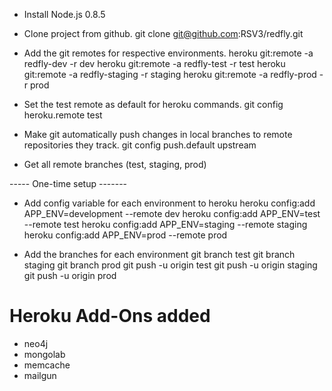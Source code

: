 - Install Node.js 0.8.5

- Clone project from github.
	git clone git@github.com:RSV3/redfly.git

- Add the git remotes for respective environments.
	heroku git:remote -a redfly-dev -r dev
	heroku git:remote -a redfly-test -r test
	heroku git:remote -a redfly-staging -r staging
	heroku git:remote -a redfly-prod -r prod

- Set the test remote as default for heroku commands.
	git config heroku.remote test

- Make git automatically push changes in local branches to remote repositories they track.
	git config push.default upstream

- Get all remote branches (test, staging, prod)





----- One-time setup -------

- Add config variable for each environment to heroku
	heroku config:add APP_ENV=development --remote dev
	heroku config:add APP_ENV=test --remote test
	heroku config:add APP_ENV=staging --remote staging
	heroku config:add APP_ENV=prod --remote prod


- Add the branches for each environment
	git branch test
	git branch staging
	git branch prod
	git push -u origin test
	git push -u origin staging
	git push -u origin prod



Heroku Add-Ons added
====================

* neo4j
* mongolab
* memcache
* mailgun
